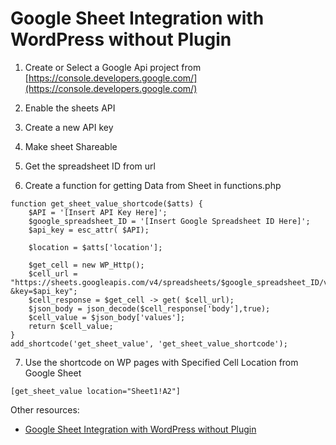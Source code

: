 # Google Sheet Integration with WordPress without Plugin

1. Create or Select a Google Api project from [https://console.developers.google.com/](https://console.developers.google.com/)

2. Enable the sheets API

3. Create a new API key

4. Make sheet Shareable

5. Get the spreadsheet ID from url

6. Create a function for getting Data from Sheet in functions.php

```
function get_sheet_value_shortcode($atts) {
	$API = '[Insert API Key Here]';
	$google_spreadsheet_ID = '[Insert Google Spreadsheet ID Here]';
	$api_key = esc_attr( $API);
	 
	$location = $atts['location'];
	 
	$get_cell = new WP_Http();
	$cell_url = "https://sheets.googleapis.com/v4/spreadsheets/$google_spreadsheet_ID/values/$location?&key=$api_key";
	$cell_response = $get_cell -> get( $cell_url);
	$json_body = json_decode($cell_response['body'],true);
	$cell_value = $json_body['values'];
	return $cell_value;
}
add_shortcode('get_sheet_value', 'get_sheet_value_shortcode');
```

7. Use the shortcode on WP pages
with Specified Cell Location from Google Sheet

```
[get_sheet_value location="Sheet1!A2"]
```

Other resources:
 - [Google Sheet Integration with WordPress without Plugin](https://phpcoder.tech/google-sheet-integration-with-wordpress-without-plugin/)
